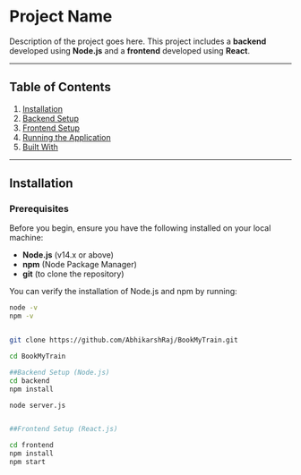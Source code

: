 # Project Name

Description of the project goes here. This project includes a **backend** developed using **Node.js** and a **frontend** developed using **React**.

---

## Table of Contents

1. [Installation](#installation)
2. [Backend Setup](#backend-setup)
3. [Frontend Setup](#frontend-setup)
4. [Running the Application](#running-the-application)
5. [Built With](#built-with)

---

## Installation

### Prerequisites

Before you begin, ensure you have the following installed on your local machine:

- **Node.js** (v14.x or above)
- **npm** (Node Package Manager)
- **git** (to clone the repository)

You can verify the installation of Node.js and npm by running:

```bash
node -v
npm -v


git clone https://github.com/AbhikarshRaj/BookMyTrain.git

cd BookMyTrain

##Backend Setup (Node.js)
cd backend
npm install

node server.js


##Frontend Setup (React.js)

cd frontend
npm install
npm start



